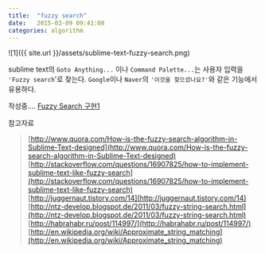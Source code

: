 ```yaml
---
title:  "fuzzy search"
date:   2015-03-09 09:41:08
categories: algorithm
---
```



![1]({{ site.url }}/assets/sublime-text-fuzzy-search.png)

sublime text의 `Goto Anything...` 이나 `Command Palette...`는 사용자 입력을 `'Fuzzy search`'로 찾는다.
`Google`이나 `Naver`의 `'이것을 찾으셨나요?'`와 같은 기능에서 유용하다.
  
  
작성중....
[Fuzzy Search 구현1](http://jsfiddle.net/hyeonjae/8m7faznf/1/)
  
  
참고자료
  

> [http://www.quora.com/How-is-the-fuzzy-search-algorithm-in-Sublime-Text-designed](http://www.quora.com/How-is-the-fuzzy-search-algorithm-in-Sublime-Text-designed)  
> [http://stackoverflow.com/questions/16907825/how-to-implement-sublime-text-like-fuzzy-search](http://stackoverflow.com/questions/16907825/how-to-implement-sublime-text-like-fuzzy-search)  
> [http://juggernaut.tistory.com/14](http://juggernaut.tistory.com/14)  
> [http://ntz-develop.blogspot.de/2011/03/fuzzy-string-search.html](http://ntz-develop.blogspot.de/2011/03/fuzzy-string-search.html)  
> [http://habrahabr.ru/post/114997/](http://habrahabr.ru/post/114997/)  
> [http://en.wikipedia.org/wiki/Approximate_string_matching](http://en.wikipedia.org/wiki/Approximate_string_matching)  
